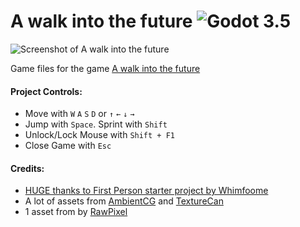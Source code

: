 # A walk into the future ![Godot 3.5](https://img.shields.io/badge/godot-v3.5-%23478cbf)
![Screenshot of A walk into the future](https://favico.windowsubuntu.repl.co/fileidk.png)

Game files for the game [A walk into the future](https://a-walk-into-the-future.vercel.app)

#### Project Controls:
- Move with `W` `A` `S` `D` or `↑` `←` `↓` `→`
- Jump with `Space`. Sprint with `Shift`
- Unlock/Lock Mouse with `Shift + F1`
- Close Game with `Esc`

#### Credits:
- [HUGE thanks to First Person starter project by Whimfoome](https://github.com/Whimfoome/godot-FirstPersonStarter/tree/gd-3.x)
- A lot of assets from [AmbientCG](https://ambientcg.com) and [TextureCan](https://www.texturecan.com/)
- 1 asset from by [RawPixel](https://www.freepik.com/free-photo/close-up-white-marble-textured-wall_18667719.htm#query=ceramic%20texture&position=4&from_view=keyword&track=ais)
